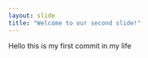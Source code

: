```yaml
---
layout: slide
title: "Welcome to our second slide!"
---
```

Hello this is my first commit in my life


